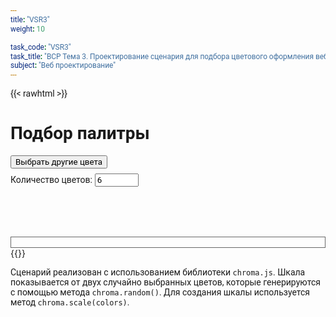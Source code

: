 ```yaml
---
title: "VSR3"
weight: 10

task_code: "VSR3"
task_title: "ВСР Тема 3. Проектирование сценария для подбора цветового оформления веб-документа"
subject: "Веб проектирование"
---
```


{{< rawhtml >}}
<link rel="preconnect" href="https://fonts.googleapis.com">
<link rel="preconnect" href="https://fonts.gstatic.com" crossorigin>
<link href="https://fonts.googleapis.com/css2?family=Roboto:wght@400;500;700&display=swap" rel="stylesheet">
<style>
    * {
        font-family: 'Roboto';
    }
    button {
        display: block;
        margin-bottom: 8px;
    }
    input {
        margin-bottom: 8px;
    }
    #palette {
        width: 100%;
        height: 64px;
        display: flex;
        margin-bottom: 8px;
    }
    #palette div {
        width: 100%;
        height: 64px;
    }
    #color-str {
        border: 1px solid #686868;
        padding: 8px;
    }
</style>
<script src="https://cdnjs.cloudflare.com/ajax/libs/chroma-js/2.1.0/chroma.min.js" integrity="sha512-yocoLferfPbcwpCMr8v/B0AB4SWpJlouBwgE0D3ZHaiP1nuu5djZclFEIj9znuqghaZ3tdCMRrreLoM8km+jIQ==" crossorigin="anonymous" referrerpolicy="no-referrer"></script>
<h1>Подбор палитры</h1>
<button id="random-colors">Выбрать другие цвета</button>
<label for="colors">Количество цветов:</label>
<input type="number" id="colors" min="2" max="15" value="6">
<div id="palette"></div>
<div id="color-str"></div>
<script>
    let color1 = chroma.random();
    let color2 = chroma.random();

    document.querySelector('#random-colors').onclick = () => {
        [color1, color2] = [chroma.random(), chroma.random()];
        createPalette();
    }

    function createPalette() {
        let palette = document.querySelector('#palette');
        palette.innerHTML = '';
        let colors = document.querySelector('#colors').value;
        let scale = chroma.scale([color1, color2]).colors(colors);
        scale.forEach(color => {
            let color_block = document.createElement('div');
            color_block.style.background = color;
            palette.appendChild(color_block);
        });
        document.querySelector('#color-str').textContent = scale.join(', ');
    }

    document.querySelector('#colors').oninput = createPalette;

    createPalette();
</script>
{{</ rawhtml >}}

Сценарий реализован с использованием библиотеки `chroma.js`.
Шкала показывается от двух случайно выбранных цветов, которые генерируются с помощью метода `chroma.random()`. Для создания шкалы используется метод `chroma.scale(colors)`.
